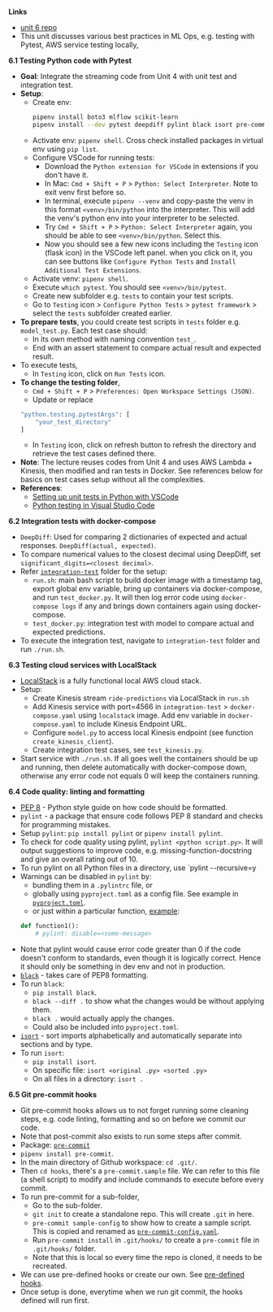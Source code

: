 **Links**
* [unit 6 repo](https://github.com/DataTalksClub/mlops-zoomcamp/tree/main/06-best-practices)
* This unit discusses various best practices in ML Ops, e.g. testing with Pytest, AWS service testing locally, 

**6.1 Testing Python code with Pytest**
* **Goal**: Integrate the streaming code from Unit 4 with unit test and integration test.
* **Setup**:
    * Create env:
        ```bash
        pipenv install boto3 mlflow scikit-learn
        pipenv install --dev pytest deepdiff pylint black isort pre-commit 
        ```
    * Activate env: `pipenv shell`. Cross check installed packages in virtual env using `pip list`.
    * Configure VSCode for running tests:
        * Download the `Python extension for VSCode` in extensions if you don't have it.
        * In Mac: `Cmd + Shift + P` > `Python: Select Interpreter`. Note to exit venv first before so.
        * In terminal, execute `pipenv --venv` and copy-paste the venv in this format `<venv>/bin/python` into the interpreter. This will add the venv's python env into your interpreter to be selected.
        * Try `Cmd + Shift + P` > `Python: Select Interpreter` again, you should be able to see `<venv>/bin/python`. Select this. 
        * Now you should see a few new icons including the `Testing` icon (flask icon) in the VSCode left panel. when you click on it, you can see buttons like `Configure Python Tests` and `Install Additional Test Extensions`.
    * Activate venv: `pipenv shell`.
    * Execute `which pytest`. You should see `<venv>/bin/pytest`.
    * Create new subfolder e.g. `tests` to contain your test scripts.
    * Go to `Testing` icon > `Configure Python Tests` > `pytest framework` > select the `tests` subfolder created earlier.
* **To prepare tests**, you could create test scripts in `tests` folder e.g. `model_test.py`. Each test case should:
    * In its own method with naming convention `test_`.
    * End with an assert statement to compare actual result and expected result.
* To execute tests,
    * In `Testing` icon, click on `Run Tests` icon.
* **To change the testing folder**,
    * `Cmd + Shift + P` > `Preferences: Open Workspace Settings (JSON)`.
    * Update or replace 
    ```bash
    "python.testing.pytestArgs": [
        "your_test_directory"
    ]
    ```
    * In `Testing` icon, click on refresh button to refresh the directory and retrieve the test cases defined there.
* **Note**: The lecture reuses codes from Unit 4 and uses AWS Lambda + Kinesis, then modified and ran tests in Docker. See references below for basics on test cases setup without all the complexities.
* **References**:
    * [Setting up unit tests in Python with VSCode](https://youtu.be/-PHBRzL80Lk?si=sGJFopXetcPdD8np)
    * [Python testing in Visual Studio Code](https://code.visualstudio.com/docs/python/testing)

**6.2 Integration tests with docker-compose**
* `DeepDiff`: Used for comparing 2 dictionaries of expected and actual responses.
    `DeepDiff(actual, expected)`.
* To compare numerical values to the closest decimal using DeepDiff, set `significant_digits=<closest decimal>`.
* Refer [`integration-test`](https://github.com/viviensiu/mlops-zoomcamp/tree/main/6_best_practices/code/integration-test) folder for the setup:
    * `run.sh`: main bash script to build docker image with a timestamp tag, export global env variable, bring up containers via docker-compose, and run `test_docker.py`. It will then log error code using `docker-compose logs` if any and brings down containers again using docker-compose.
    * `test_docker.py`: integration test with model to compare actual and expected predictions.
* To execute the integration test, navigate to `integration-test` folder and run `./run.sh`.

**6.3 Testing cloud services with LocalStack**
* [LocalStack](https://www.localstack.cloud/) is a fully functional local AWS cloud stack.
* Setup:
    * Create Kinesis stream `ride-predictions` via LocalStack in `run.sh`
    * Add Kinesis service with port=4566 in `integration-test` > `docker-compose.yaml` using `localstack` image. Add env variable in `docker-compose.yaml` to include Kinesis Endpoint URL.
    * Configure `model.py` to access local Kinesis endpoint (see function `create_kinesis_client`).
    * Create integration test cases, see `test_kinesis.py`.
* Start service with `./run.sh`. If all goes well the containers should be up and running, then delete automatically with docker-compose down, otherwise any error code not equals 0 will keep the containers running.

**6.4 Code quality: linting and formatting**
* [PEP 8](https://peps.python.org/pep-0008/) - Python style guide on how code should be formatted.
* `pylint` - a package that ensure code follows PEP 8 standard and checks for programming mistakes.
* Setup `pylint`: `pip install pylint` or `pipenv install pylint`.
* To check for code quality using pylint, `pylint <python script.py>`. It will output suggestions to improve code, e.g. missing-function-docstring and give an overall rating out of 10.
* To run pylint on all Python files in a directory, use `pylint --recursive=y
* Warnings can be disabled in `pylint` by: 
    * bundling them in a `.pylintrc` file, or 
    * globally using `pyproject.toml` as a config file. See example in [`pyproject.toml`](https://github.com/viviensiu/mlops-zoomcamp/blob/main/6_best_practices/code/pyproject.toml).
    * or just within a particular function, [example](https://pylint.pycqa.org/en/v2.12.2/faq.html#is-there-a-way-to-disable-a-message-for-a-particular-module-only):
    ```python
    def function1():
        # pylint: disable=<some-message>
    ```
* Note that pylint would cause error code greater than 0 if the code doesn't conform to standards, even though it is logically correct. Hence it should only be something in dev env and not in production.
* [`black`](https://pypi.org/project/black/) - takes care of PEP8 formatting.
* To run `black`:
    * `pip install black`.
    * `black --diff .` to show what the changes would be without applying them.
    * `black .` would actually apply the changes.
    * Could also be included into `pyproject.toml`.
* [`isort`](https://pypi.org/project/isort/) - sort imports alphabetically and automatically separate into sections and by type.
* To run `isort`:
    * `pip install isort`.
    * On specific file: `isort <original .py> <sorted .py>`
    * On all files in a directory: `isort .`

**6.5 Git pre-commit hooks**
* Git pre-commit hooks allows us to not forget running some cleaning steps, e.g. code linting, formatting and so on before we commit our code.
* Note that post-commit also exists to run some steps after commit.
* Package: [`pre-commit`](https://pre-commit.com/#intro)
* `pipenv install pre-commit`.
* In the main directory of Github workspace: `cd .git/`.
* Then `cd hooks`, there's a `pre-commit.sample` file. We can refer to this file (a shell script) to modify and include commands to execute before every commit.
* To run pre-commit for a sub-folder, 
    * Go to the sub-folder.
    * `git init` to create a standalone repo. This will create `.git` in here.
    * `pre-commit sample-config` to show how to create a sample script. This is copied and renamed as [`pre-commit-config.yaml`](https://github.com/viviensiu/mlops-zoomcamp/blob/main/6_best_practices/code/pre-commit-config.yaml).
    * Run `pre-commit install` in `.git/hooks/` to create a `pre-commit` file in `.git/hooks/` folder.
    * Note that this is local so every time the repo is cloned, it needs to be recreated.
* We can use pre-defined hooks or create our own. See [pre-defined hooks](https://github.com/pre-commit/pre-commit-hooks).
* Once setup is done, everytime when we run git commit, the hooks defined will run first.